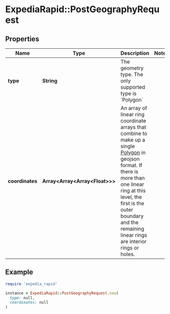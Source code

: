 # ExpediaRapid::PostGeographyRequest

## Properties

| Name | Type | Description | Notes |
| ---- | ---- | ----------- | ----- |
| **type** | **String** | The geometry type. The only supported type is &#x60;Polygon&#x60; |  |
| **coordinates** | **Array&lt;Array&lt;Array&lt;Float&gt;&gt;&gt;** | An array of linear ring coordinate arrays that combine to make up a single [Polygon](https://www.rfc-editor.org/rfc/rfc7946#section-3.1.6) in geojson format. If there is more than one linear ring at this level, the first is the outer boundary and the remaining linear rings are interior rings or holes. |  |

## Example

```ruby
require 'expedia_rapid'

instance = ExpediaRapid::PostGeographyRequest.new(
  type: null,
  coordinates: null
)
```

